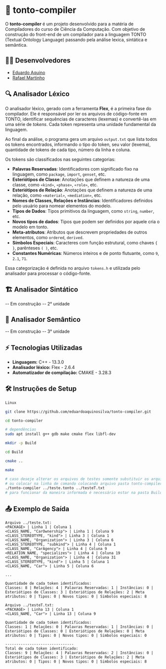 # 🧮 tonto-compiler

O **tonto-compiler** é um projeto desenvolvido para a matéria de Compiladores do curso de Ciência da Computação. Com objetivo de construção do front-end de um compilador para a linguagem TONTO (Textual Ontology Language) passando pela análise lexica, sintática e semântica.

## 🧑‍💻 Desenvolvedores

- <a href="https://github.com/eduardoaquinosilva">Eduardo Aquino</a>
- <a href="https://github.com/ratelp">Rafael Martinho</a>

## 🔍 Analisador Léxico

O analisador léxico, gerado com a ferramenta **Flex**, é a primeira fase do compilador. Ele é responsável por ler os arquivos de código-fonte em TONTO, identificar sequências de caracteres (lexemas) e convertê-las em uma série de *tokens*. Cada token representa uma unidade fundamental da linguagem.

Ao final da análise, o programa gera um arquivo `output.txt` que lista todos os tokens encontrados, informando o tipo do token, seu valor (lexema), quantidade de tokens de cada tipo, número da linha e coluna.

Os tokens são classificados nas seguintes categorias:

- **Palavras Reservadas**: Identificadores com significado fixo na linguagem, como `package`, `import`, `genset`, etc.
- **Esteriótipos de Classe**: Anotações que definem a natureza de uma classe, como `«kind»`, `«phase»`, `«role»`, etc.
- **Esteriótipos de Relação**: Anotações que definem a natureza de uma relação, como `«material»`, `«mediation»`, etc.
- **Nomes de Classes, Relações e Instâncias**: Identificadores definidos pelo usuário para nomear elementos do modelo.
- **Tipos de Dados**: Tipos primitivos da linguagem, como `string`, `number`, etc.
- **Novos tipos de dados**: Tipos que podem ser definidos por aquele cria o modelo em tonto.
- **Meta-atributos**: Atributos que descrevem propriedades de outros elementos, como `ordered`, `derived`.
- **Símbolos Especiais**: Caracteres com função estrutural, como chaves `{ }`, parênteses `( )`, etc.
- **Constantes Numéricas**: Números inteiros e de ponto flutuante, como `9`, `2.1`, `71`.

Essa categorização é definida no arquivo `tokens.h` e utilizada pelo analisador para processar o código-fonte.

## 🏗️ Analisador Sintático

-- Em construção -- 2° unidade

## 🧠 Analisador Semântico

-- Em construção -- 3° unidade

## ⚡ Tecnologias Utilizadas

- **Linguagem:** C++ - 13.3.0
- **Analisador léxico:** Flex - 2.6.4
- **Automatizador de compilação:** CMAKE - 3.28.3

## 🛠️ Instruções de Setup

```bash
Linux

git clone https://github.com/eduardoaquinosilva/tonto-compiler.git

cd tonto-compiler

# dependências
sudo apt install g++ gdb make cmake flex libfl-dev

mkdir -p Build

cd Build

cmake ..

make

# caso deseje alterar os arquivos de testes somente substituir os arquivos de exemplo
# ou colocar na linha de comando colocando arquivo pasta tonto-compiler
./tonto-compiler ../teste.tonto ../testeT.txt
# para funcionar da maneira informada é necessário estar na pasta Build anteriormente criada
```

## 📤 Exemplo de Saída

```
Arquivo ../teste.txt:
<PACKAGE> | Linha 1 | Coluna 1
<CLASS_NAME, "CarOwnership"> | Linha 1 | Coluna 9
<CLASS_STEREOTYPE, "kind"> | Linha 3 | Coluna 1
<CLASS_NAME, "Organization"> | Linha 3 | Coluna 6
<CLASS_STEREOTYPE, "subkind"> | Linha 4 | Coluna 1
<CLASS_NAME, "CarAgency"> | Linha 4 | Coluna 9
<RELATION_NAME, "specializes"> | Linha 4 | Coluna 19
<CLASS_NAME, "Organization"> | Linha 4 | Coluna 31
<CLASS_STEREOTYPE, "kind"> | Linha 5 | Coluna 1
<CLASS_NAME, "Car"> | Linha 5 | Coluna 6

...

Quantidade de cada token identificados:
Classes: 8 | Relações: 4 | Palavras Reservadas: 1 | Instâncias: 0 | Esteriótipos de Classes: 3 | Esteriótipos de Relações: 2 | Meta atributos: 0 | Tipos: 0 | Novos tipos: 0 | Simbolos especiais: 8

Arquivo ../testeT.txt:
<PACKAGE> | Linha 13 | Coluna 1
<CLASS_NAME, "Car"> | Linha 13 | Coluna 9

Quantidade de cada token identificados:
Classes: 1 | Relações: 0 | Palavras Reservadas: 1 | Instâncias: 0 | Esteriótipos de Classes: 0 | Esteriótipos de Relações: 0 | Meta atributos: 0 | Tipos: 0 | Novos tipos: 0 | Simbolos especiais: 0

-------------------------------
Total de cada token identificado:
Classes: 9 | Relações: 4 | Palavras Reservadas: 2 | Instâncias: 0 | Esteriótipos de Classes: 3 | Esteriótipos de Relações: 2 | Meta atributos: 0 | Tipos: 0 | Novos tipos: 0 | Simbolos especiais: 8
```